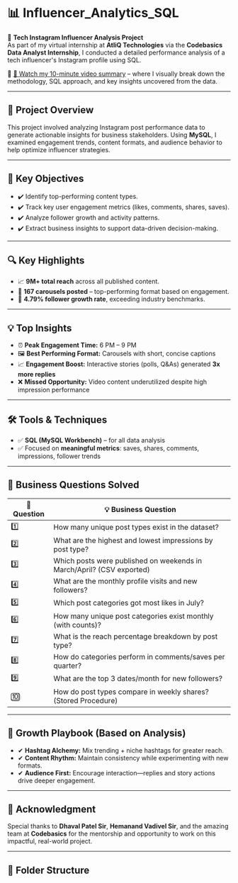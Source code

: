 # 📊 Influencer_Analytics_SQL

🚀 **Tech Instagram Influencer Analysis Project**  
As part of my virtual internship at **AtliQ Technologies** via the **Codebasics Data Analyst Internship**, I conducted a detailed performance analysis of a tech influencer's Instagram profile using SQL.

📌 [🎥 Watch my 10-minute video summary](https://lnkd.in/gPDAKr7Z) – where I visually break down the methodology, SQL approach, and key insights uncovered from the data.

---

## 📌 Project Overview

This project involved analyzing Instagram post performance data to generate actionable insights for business stakeholders. Using **MySQL**, I examined engagement trends, content formats, and audience behavior to help optimize influencer strategies.

---

## 🎯 Key Objectives

- ✔️ Identify top-performing content types.
- ✔️ Track key user engagement metrics (likes, comments, shares, saves).
- ✔️ Analyze follower growth and activity patterns.
- ✔️ Extract business insights to support data-driven decision-making.

---

## 🔍 Key Highlights

- 📈 **9M+ total reach** across all published content.
- 📸 **167 carousels posted** – top-performing format based on engagement.
- 🚀 **4.79% follower growth rate**, exceeding industry benchmarks.

---

## 💡 Top Insights

- ⏰ **Peak Engagement Time:** 6 PM – 9 PM
- 🖼️ **Best Performing Format:** Carousels with short, concise captions
- 📈 **Engagement Boost:** Interactive stories (polls, Q&As) generated **3x more replies**
- ❌ **Missed Opportunity:** Video content underutilized despite high impression performance

---

## 🛠️ Tools & Techniques

- ✅ **SQL (MySQL Workbench)** – for all data analysis
- ✅ Focused on **meaningful metrics**: saves, shares, comments, impressions, follower trends

---

## 💼 Business Questions Solved

| 🔢 **Question** | 💡 **Business Question**                                                                 |
|----------------|------------------------------------------------------------------------------------------|
| 1️⃣             | How many unique post types exist in the dataset?                                        |
| 2️⃣             | What are the highest and lowest impressions by post type?                               |
| 3️⃣             | Which posts were published on weekends in March/April? (CSV exported)                   |
| 4️⃣             | What are the monthly profile visits and new followers?                                  |
| 5️⃣             | Which post categories got most likes in July?                                           |
| 6️⃣             | How many unique post categories exist monthly (with counts)?                            |
| 7️⃣             | What is the reach percentage breakdown by post type?                                    |
| 8️⃣             | How do categories perform in comments/saves per quarter?                                |
| 9️⃣             | What are the top 3 dates/month for new followers?                                       |
| 🔟             | How do post types compare in weekly shares? (Stored Procedure)                           |

---

## 🚀 Growth Playbook (Based on Analysis)

- ✔ **Hashtag Alchemy:** Mix trending + niche hashtags for greater reach.
- ✔ **Content Rhythm:** Maintain consistency while experimenting with new formats.
- ✔ **Audience First:** Encourage interaction—replies and story actions drive deeper engagement.

---

## 🙏 Acknowledgment

Special thanks to **Dhaval Patel Sir**, **Hemanand Vadivel Sir**, and the amazing team at **Codebasics** for the mentorship and opportunity to work on this impactful, real-world project.

---

## 📎 Folder Structure

